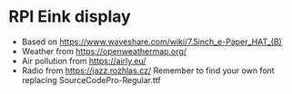 # RPI Eink display
- Based on https://www.waveshare.com/wiki/7.5inch_e-Paper_HAT_(B)
- Weather from https://openweathermap.org/
- Air pollution from https://airly.eu/
- Radio from https://jazz.rozhlas.cz/
Remember to find your own font replacing SourceCodePro-Regular.ttf